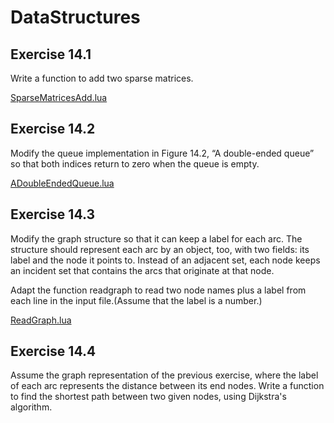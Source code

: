 # DataStructures #

## Exercise 14.1 ##

Write a function to add two sparse matrices.

[SparseMatricesAdd.lua](./Resources/SparseMatricesAdd.lua)

## Exercise 14.2 ##

Modify the queue implementation in Figure 14.2, “A double-ended queue” so that both indices return to zero when the queue is empty.

[ADoubleEndedQueue.lua](./Resources/ADoubleEndedQueue.lua)

## Exercise 14.3 ##

Modify the graph structure so that it can keep a label for each arc. The structure should represent each arc by an object, too, with two fields: its label and the node it points to. Instead of an adjacent set, each node keeps an incident set that contains the arcs that originate at that node.

Adapt the function readgraph to read two node names plus a label from each line in the input file.(Assume that the label is a number.)

[ReadGraph.lua](./Resources/ReadGraph.lua)

## Exercise 14.4 ##

Assume the graph representation of the previous exercise, where the label of each arc represents the distance between its end nodes. Write a function to find the shortest path between two given nodes, using Dijkstra's algorithm.


